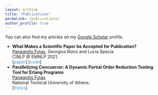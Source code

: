 ```yaml
---
layout: archive
title: "Publications"
permalink: /publications/
author_profile: true
---
```

<head>
<style>
.sparse-list:last-child{
	margin-bottom: 0;
}
.link-in-list {
  color: #39c;
  font-weight: 400;
  text-decoration: none;
}
</style>
</head>

  You can also find my articles on my [Google Scholar](https://scholar.google.com/citations?user=3VE4eWAAAAAJ&hl=en&oi=ao) profile.

<ul class="sparse-list">
        <li>
          <b>What Makes a Scientific Paper be Accepted for Publication?</b> <br/>
          <u>Panagiotis Fytas</u>, Georgios Rizos and Lucia Specia. <br/>
          CINLP @ EMNLP 2021.<br/>
          [<a href="https://aclanthology.org/2021.cinlp-1.4.pdf" class="link-in-list">paper</a>]
          [<a href="https://github.com/PanagiotisFytas/explaining-peer-reviews" class="link-in-list">code</a>]
        </li>
        <li>
          <b>Parallelizing Concuerror: A Dynamic Partial Order
            Reduction Testing Tool for Erlang Programs</b> <br/>
          <u>Panagiotis Fytas</u>. <br/>
          National Techical University of Athens.<br/>
          [<a href="http://academicpages.github.io/files/thesis.pdf" class="link-in-list">thesis</a>]
        </li>
</ul>
